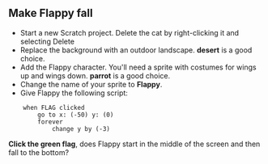 

## Make Flappy fall






+ Start a new Scratch project. Delete the cat by right-clicking it and selecting Delete
+ Replace the background with an outdoor landscape. **desert** is a good choice.
+ Add the Flappy character. You'll need a sprite with costumes for wings up and wings down. **parrot** is a good choice.
+ Change the name of your sprite to __Flappy__.
+ Give Flappy the following script:
```blocks
    when FLAG clicked
        go to x: (-50) y: (0)
        forever
            change y by (-3)
```



__Click the green flag__, does Flappy start in the middle of the screen and then fall to the bottom?




